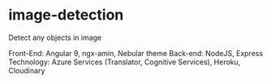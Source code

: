 # image-detection
Detect any objects in image

Front-End: Angular 9, ngx-amin, Nebular theme
Back-end: NodeJS, Express
Technology: Azure Services (Translator, Cognitive Services), Heroku, Cloudinary
